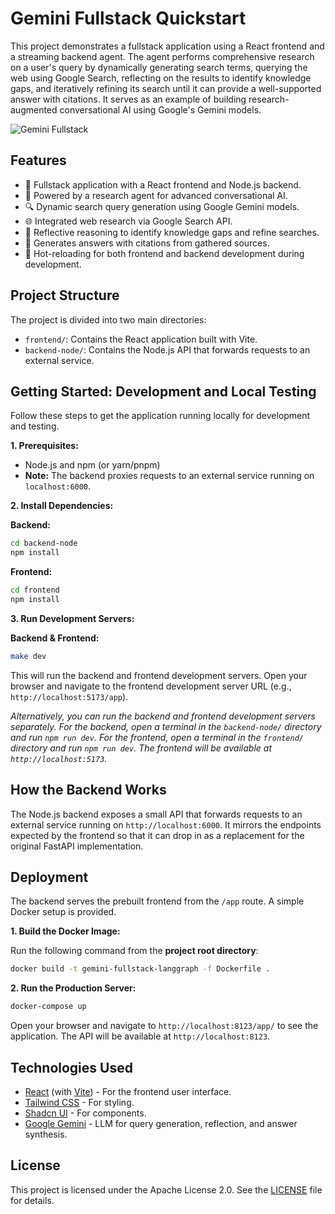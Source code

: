 # Gemini Fullstack Quickstart

This project demonstrates a fullstack application using a React frontend and a streaming backend agent. The agent performs comprehensive research on a user's query by dynamically generating search terms, querying the web using Google Search, reflecting on the results to identify knowledge gaps, and iteratively refining its search until it can provide a well-supported answer with citations. It serves as an example of building research-augmented conversational AI using Google's Gemini models.

![Gemini Fullstack](./app.png)

## Features

- 💬 Fullstack application with a React frontend and Node.js backend.
- 🧠 Powered by a research agent for advanced conversational AI.
- 🔍 Dynamic search query generation using Google Gemini models.
- 🌐 Integrated web research via Google Search API.
- 🤔 Reflective reasoning to identify knowledge gaps and refine searches.
- 📄 Generates answers with citations from gathered sources.
- 🔄 Hot-reloading for both frontend and backend development during development.

## Project Structure

The project is divided into two main directories:

-   `frontend/`: Contains the React application built with Vite.
-   `backend-node/`: Contains the Node.js API that forwards requests to an external service.

## Getting Started: Development and Local Testing

Follow these steps to get the application running locally for development and testing.

**1. Prerequisites:**

-   Node.js and npm (or yarn/pnpm)
-   **Note:** The backend proxies requests to an external service running on `localhost:6000`.

**2. Install Dependencies:**

**Backend:**

```bash
cd backend-node
npm install
```

**Frontend:**

```bash
cd frontend
npm install
```

**3. Run Development Servers:**

**Backend & Frontend:**

```bash
make dev
```
This will run the backend and frontend development servers. Open your browser and navigate to the frontend development server URL (e.g., `http://localhost:5173/app`).

_Alternatively, you can run the backend and frontend development servers separately. For the backend, open a terminal in the `backend-node/` directory and run `npm run dev`. For the frontend, open a terminal in the `frontend/` directory and run `npm run dev`. The frontend will be available at `http://localhost:5173`._

## How the Backend Works

The Node.js backend exposes a small API that forwards requests to an external service running on `http://localhost:6000`. It mirrors the endpoints expected by the frontend so that it can drop in as a replacement for the original FastAPI implementation.

## Deployment

The backend serves the prebuilt frontend from the `/app` route. A simple Docker setup is provided.

**1. Build the Docker Image:**

   Run the following command from the **project root directory**:
   ```bash
   docker build -t gemini-fullstack-langgraph -f Dockerfile .
   ```
**2. Run the Production Server:**

   ```bash
   docker-compose up
   ```

Open your browser and navigate to `http://localhost:8123/app/` to see the application. The API will be available at `http://localhost:8123`.

## Technologies Used

- [React](https://reactjs.org/) (with [Vite](https://vitejs.dev/)) - For the frontend user interface.
- [Tailwind CSS](https://tailwindcss.com/) - For styling.
- [Shadcn UI](https://ui.shadcn.com/) - For components.
- [Google Gemini](https://ai.google.dev/models/gemini) - LLM for query generation, reflection, and answer synthesis.

## License

This project is licensed under the Apache License 2.0. See the [LICENSE](LICENSE) file for details. 